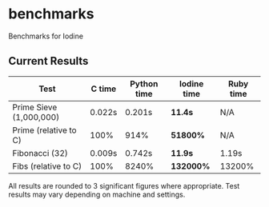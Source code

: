 # benchmarks
Benchmarks for Iodine

## Current Results

| Test                    | C time | Python time | **Iodine time** | Ruby time |
| ----------------------- | ------ | ----------- | ----------- | --------- |
| Prime Sieve (1,000,000) | 0.022s | 0.201s      | **11.4s**   |  N/A      |
| Prime (relative to C)   | 100%   | 914%        | **51800%**  | N/A       |
| Fibonacci (32)          | 0.009s | 0.742s      | **11.9s**   | 1.19s     |
| Fibs (relative to C)    | 100%   | 8240%       | **132000%** | 13200%    |

All results are rounded to 3 significant figures where appropriate. Test results may vary depending on machine and settings.
